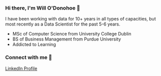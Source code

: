 ### Hi there, I'm Will O'Donohoe 👋
I have been working with data for 10+ years in all types of capacities, but most recently as a Data Scientist for the past 5-6 years.
- MSc of Computer Science from University College Dublin
- BS of Business Management from Purdue University
- Addicted to Learning
### Connect with me 🤝
[LinkedIn Profile](https://www.linkedin.com/in/will-o-donohoe-80798265)
<!--
<a href="https://www.linkedin.com/in/will-o-donohoe-80798265">
  <img align="left" alt="Will O'Donohoe's Linkedin" width="22px" src="https://github.com/21chubaka/media/linkedin_icon.png" />
</a>
-->

<!--
**21chubaka/21chubaka** is a ✨ _special_ ✨ repository because its `README.md` (this file) appears on your GitHub profile.

Here are some ideas to get you started:

- 🔭 I’m currently working on ...
- 🌱 I’m currently learning ...
- 👯 I’m looking to collaborate on ...
- 🤔 I’m looking for help with ...
- 💬 Ask me about ...
- 📫 How to reach me: ...
- 😄 Pronouns: ...
- ⚡ Fun fact: ...
-->
